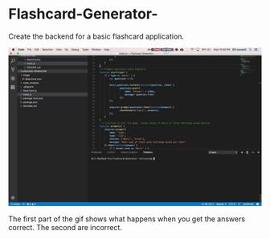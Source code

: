 # Flashcard-Generator-
Create the backend for a basic flashcard application.


![Flashcard-Generator-](image/BasicCard.gif "Flashcard Generator")

The first part of the gif shows what happens when you get the answers correct.
The second are incorrect.


